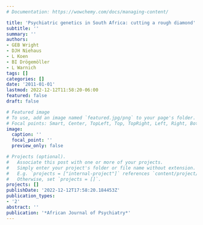 ```yaml
---
# Documentation: https://wowchemy.com/docs/managing-content/

title: 'Psychiatric genetics in South Africa: cutting a rough diamond'
subtitle: ''
summary: ''
authors:
- GEB Wright
- DJH Niehaus
- L Koen
- BI Drögemöller
- L Warnich
tags: []
categories: []
date: '2011-01-01'
lastmod: 2022-12-12T11:58:20-06:00
featured: false
draft: false

# Featured image
# To use, add an image named `featured.jpg/png` to your page's folder.
# Focal points: Smart, Center, TopLeft, Top, TopRight, Left, Right, BottomLeft, Bottom, BottomRight.
image:
  caption: ''
  focal_point: ''
  preview_only: false

# Projects (optional).
#   Associate this post with one or more of your projects.
#   Simply enter your project's folder or file name without extension.
#   E.g. `projects = ["internal-project"]` references `content/project/deep-learning/index.md`.
#   Otherwise, set `projects = []`.
projects: []
publishDate: '2022-12-12T17:58:20.184453Z'
publication_types:
- '2'
abstract: ''
publication: '*African Journal of Psychiatry*'
---
```

